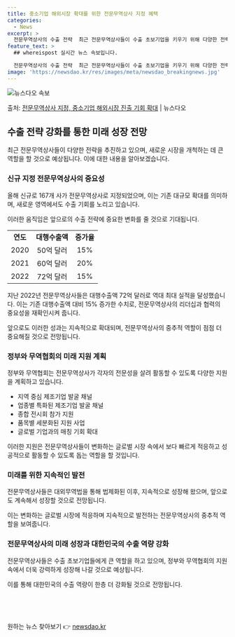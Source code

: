 ```yaml
---
title: 중소기업 해외시장 확대를 위한 전문무역상사 지정 혜택
categories:
  - News
excerpt: >
  전문무역상사의 수출 전략  최근 전문무역상사들이 수출 초보기업을 키우기 위해 다양한 전략을 추진하고 있습니다…
feature_text: >
  ## whereispost 실시간 뉴스 속보입니다.

  전문무역상사의 수출 전략  최근 전문무역상사들이 수출 초보기업을 키우기 위해 다양한 전략을 추진하고 있습니다…
image: 'https://newsdao.kr/res/images/meta/newsdao_breakingnews.jpg'
---
```


![뉴스다오 속보](https://newsdao.kr/res/images/meta/newsdao_breakingnews.jpg)

<p>출처: <a href="https://newsdao.kr/4634" rel="dofollow">전문무역상사 지정, 중소기업 해외시장 진출 기회 확대</a> | 뉴스다오</p>

<h2 data-ke-size="size26">수출 전략 강화를 통한 미래 성장 전망</h2>
<p data-ke-size="size16">최근 전문무역상사들이 다양한 전략을 추진하고 있으며, 새로운 시장을 개척하는 데 큰 역할을 할 것으로 예상됩니다. 이에 대한 내용을 알아보겠습니다.</p>

<h3>신규 지정 전문무역상사의 중요성</h3>
<p data-ke-size="size16">올해 신규로 167개 사가 전문무역상사로 지정되었으며, 이는 기존 대규모 확대를 의미하며, 새로운 영역에서도 수출 기회를 노리고 있습니다.</p>
<p data-ke-size="size16">이러한 움직임은 앞으로의 수출 전략에 중요한 변화를 줄 것으로 기대됩니다.</p>

<table>
  <tr>
    <td style="text-align: center; height: 17px;"><b>연도</b></td>
    <td style="text-align: center; height: 17px;"><b>대행수출액</b></td>
    <td style="text-align: center; height: 17px;"><b>증가율</b></td>
  </tr>
  <tr>
    <td style="text-align: center; height: 17px;">2020</td>
    <td style="text-align: center; height: 17px;">50억 달러</td>
    <td style="text-align: center; height: 17px;">15%</td>
  </tr>
  <tr>
    <td style="text-align: center; height: 17px;">2021</td>
    <td style="text-align: center; height: 17px;">60억 달러</td>
    <td style="text-align: center; height: 17px;">20%</td>
  </tr>
  <tr>
    <td style="text-align: center; height: 17px;">2022</td>
    <td style="text-align: center; height: 17px;">72억 달러</td>
    <td style="text-align: center; height: 17px;">15%</td>
  </tr>
</table>
<p data-ke-size="size16">지난 2022년 전문무역상사들은 대행수출액 72억 달러로 역대 최대 실적을 달성했습니다. 이는 기존 대행수출액 대비 15% 증가한 수치로, 전문무역상사의 리더십과 협력의 중요성을 재확인시켜 줍니다.</p>
<p data-ke-size="size16">앞으로도 이러한 성과는 지속적으로 확대되며, 전문무역상사의 중추적 역할이 점점 더 중요해질 것으로 전망됩니다.</p>

<h3>정부와 무역협회의 미래 지원 계획</h3>
<p data-ke-size="size16">정부와 무역협회는 전문무역상사가 각자의 전문성을 살려 활동할 수 있도록 다양한 지원을 계획하고 있습니다.</p>
<ul>
  <li>지역 중심 제조기업 발굴 채널</li>
  <li>업종별 특화된 제조기업 발굴 채널</li>
  <li>종합 전시회 참가 지원</li>
  <li>품목별 세분화된 지원 사업</li>
  <li>글로벌 기업과의 매칭 기회 확대</li>
</ul>
<p data-ke-size="size16">이러한 지원은 전문무역상사들이 변화하는 글로벌 시장 속에서 보다 빠르게 적응하고 성공적으로 활동할 수 있도록 돕는 역할을 할 것입니다.</p>

<h3>미래를 위한 지속적인 발전</h3>
<p data-ke-size="size16">전문무역상사들은 대외무역법을 통해 법제화된 이후, 지속적으로 성장해 왔으며, 앞으로도 계속해서 성장할 것으로 전망됩니다.</p>
<p data-ke-size="size16">이는 변화하는 글로벌 시장에 적응하며 지속적으로 발전하는 전문무역상사의 중추적 역할을 보여줍니다.</p>

<h3>전문무역상사의 미래 성장과 대한민국의 수출 역량 강화</h3>
<p data-ke-size="size16">전문무역상사들은 수출 초보기업들에게 큰 역할을 하고 있으며, 정부와 무역협회의 지원 속에서 더욱 강력하게 성장해 나갈 것으로 예상됩니다.</p>
<p data-ke-size="size16">이를 통해 대한민국의 수출 역량이 한층 더 강화될 것으로 전망됩니다.</p>

<p data-ke-size="size16">&nbsp;</p>
<p data-ke-size="size16">&nbsp;</p> 

원하는 뉴스 찾아보기 👉 <a href="https://newsdao.kr" rel="dofollow">newsdao.kr</a>


